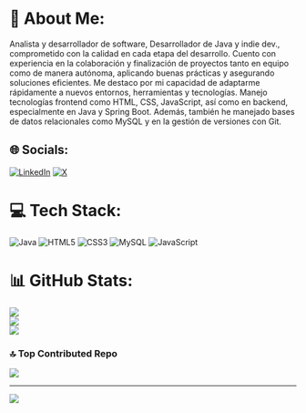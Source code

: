 # 💫 About Me:
Analista y desarrollador de software, Desarrollador de Java y indie dev., comprometido con la calidad en cada etapa del desarrollo. Cuento con experiencia en la colaboración y finalización de proyectos tanto en equipo como de manera autónoma, aplicando buenas prácticas y asegurando soluciones eficientes. Me destaco por mi capacidad de adaptarme rápidamente a nuevos entornos, herramientas y tecnologías. Manejo tecnologías frontend como HTML, CSS, JavaScript, así como en backend, especialmente en Java y Spring Boot. Además, también he manejado bases de datos relacionales como MySQL y en la gestión de versiones con Git.


## 🌐 Socials:
[![LinkedIn](https://img.shields.io/badge/LinkedIn-%230077B5.svg?logo=linkedin&logoColor=white)](https://linkedin.com/in/https://www.linkedin.com/in/yeferson-duran-607635164/) [![X](https://img.shields.io/badge/X-black.svg?logo=X&logoColor=white)](https://x.com/https://x.com/YefersonDuran_) 

# 💻 Tech Stack:
![Java](https://img.shields.io/badge/java-%23ED8B00.svg?style=for-the-badge&logo=openjdk&logoColor=white) ![HTML5](https://img.shields.io/badge/html5-%23E34F26.svg?style=for-the-badge&logo=html5&logoColor=white) ![CSS3](https://img.shields.io/badge/css3-%231572B6.svg?style=for-the-badge&logo=css3&logoColor=white) ![MySQL](https://img.shields.io/badge/mysql-4479A1.svg?style=for-the-badge&logo=mysql&logoColor=white) ![JavaScript](https://img.shields.io/badge/javascript-%23323330.svg?style=for-the-badge&logo=javascript&logoColor=%23F7DF1E)
# 📊 GitHub Stats:
![](https://github-readme-stats.vercel.app/api?username=yefersondurandev&theme=shadow_blue&hide_border=true&include_all_commits=false&count_private=false)<br/>
![](https://github-readme-streak-stats.herokuapp.com/?user=yefersondurandev&theme=shadow_blue&hide_border=true)<br/>
![](https://github-readme-stats.vercel.app/api/top-langs/?username=yefersondurandev&theme=shadow_blue&hide_border=true&include_all_commits=false&count_private=false&layout=compact)

### 🔝 Top Contributed Repo
![](https://github-contributor-stats.vercel.app/api?username=yefersondurandev&limit=5&theme=dark&combine_all_yearly_contributions=true)

---
[![](https://visitcount.itsvg.in/api?id=yefersondurandev&icon=3&color=1)](https://visitcount.itsvg.in)

<!-- Proudly created with GPRM ( https://gprm.itsvg.in ) -->

